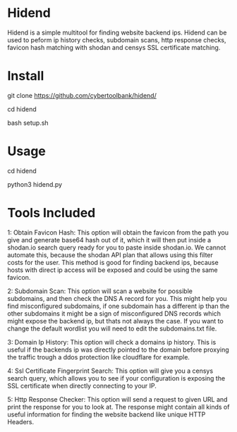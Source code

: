 # Hidend

Hidend is a simple multitool for finding website backend ips. Hidend can be used to peform ip history checks, subdomain scans, http response checks, favicon hash matching with shodan and censys SSL certificate matching.

# Install

git clone https://github.com/cybertoolbank/hidend/

cd hidend

bash setup.sh

# Usage 

cd hidend

python3 hidend.py

# Tools Included

1:
  Obtain Favicon Hash: This option will obtain the favicon from
  the path you give and generate base64 hash out of it, which 
  it will then put inside a shodan.io search query ready for 
  you to paste inside shodan.io. We cannot automate this, 
  because the shodan API plan that allows using this filter 
  costs for the user. This method is good for finding backend 
  ips, because hosts with direct ip access will be exposed and
  could be using the same favicon. 
  
2:
  Subdomain Scan: This option will scan a website for possible 
  subdomains, and then check the DNS A record for you. This might
  help you find misconfigured subdomains, if one subdomain has a
  different ip than the other subdomains it might be a sign of 
  misconfigured DNS records which might expose the backend ip, 
  but thats not always the case. If you want to change the 
  default wordlist you will need to edit the subdomains.txt file.
  
3:
  Domain Ip History: This option will check a domains ip history.
  This is useful if the backends ip was directly pointed to the 
  domain before proxying the traffic trough a ddos protection like 
  cloudflare for example.
  
4: 
  Ssl Certificate Fingerprint Search: This option will give you a
  censys search query, which allows you to see if your configuration is 
  exposing the SSL certificate when directly connecting to your IP.
  
5:
  Http Response Checker: This option will send a request to given URL
  and print the response for you to look at. The response might contain
  all kinds of useful information for finding the website backend like
  unique HTTP Headers. 
